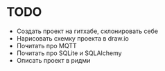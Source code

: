 # TODO

- Создать проект на гитхабе, склонировать себе
- Нарисовать схемку проекта в draw.io
- Почитать про MQTT
- Почитать про SQLite и SQLAlchemy
- Описать проект в ридми
